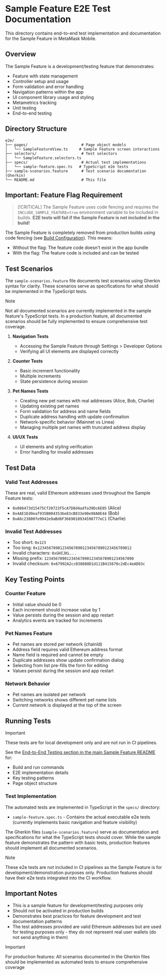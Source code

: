 # Sample Feature E2E Test Documentation

This directory contains end-to-end test implementation and documentation for the Sample Feature in MetaMask Mobile.

## Overview

The Sample Feature is a development/testing feature that demonstrates:
- Feature with state management
- Controller setup and usage
- Form validation and error handling
- Navigation patterns within the app
- UI component library usage and styling
- Metametrics tracking
- Unit testing
- End-to-end testing

## Directory Structure

```
e2e/
├── pages/                        # Page object models
│   └── SampleFeatureView.ts     # Sample Feature screen interactions
├── selectors/                    # Test selectors
│   └── SampleFeature.selectors.ts
├── specs/                        # Actual test implementations
│   └── sample-feature.spec.ts   # TypeScript e2e tests
├── sample-scenarios.feature      # Test scenario documentation (Gherkin)
└── README.md                     # This file
```

## Important: Feature Flag Requirement

> [!CRITICAL]
> The Sample Feature uses code fencing and requires the `INCLUDE_SAMPLE_FEATURE=true` environment variable to be included in builds.
> **E2E tests will fail if the Sample Feature is not included in the build!**

The Sample Feature is completely removed from production builds using code fencing (see [Build Configuration](../README.md#build-configuration)). This means:
- Without the flag: The feature code doesn't exist in the app bundle
- With the flag: The feature code is included and can be tested

## Test Scenarios

The `sample-scenarios.feature` file documents test scenarios using Gherkin syntax for clarity. These scenarios serve as specifications for what should be implemented in the TypeScript tests.

> [!NOTE]
> Not all documented scenarios are currently implemented in the sample feature's TypeScript tests.
> In a production feature, all documented scenarios should be fully implemented to ensure comprehensive test coverage.

1. **Navigation Tests**
   - Accessing the Sample Feature through Settings > Developer Options
   - Verifying all UI elements are displayed correctly

2. **Counter Tests**
   - Basic increment functionality
   - Multiple increments
   - State persistence during session

3. **Pet Names Tests**
   - Creating new pet names with real addresses (Alice, Bob, Charlie)
   - Updating existing pet names
   - Form validation for address and name fields
   - Duplicate address handling with update confirmation
   - Network-specific behavior (Mainnet vs Linea)
   - Managing multiple pet names with truncated address display

4. **UI/UX Tests**
   - UI elements and styling verification
   - Error handling for invalid addresses

## Test Data

### Valid Test Addresses
These are real, valid Ethereum addresses used throughout the Sample Feature tests:
- `0x086473d15475Cf20722F5cA7D8d4adfa39Dc6E05` (Alice)
- `0x4AE1Ed9eaf935B0043536e83cB833e90e98A0E44` (Bob)
- `0xA8c23800fe9942e9aBd6F3669018934598777eC1` (Charlie)

### Invalid Test Addresses
- Too short: `0x123`
- Too long: `0x123456789012345678901234567890123456789012`
- Invalid characters: `0xGHIJKL...`
- Missing prefix: `1234567890123456789012345678901234567890`
- Invalid checksum: `0x67992A2cc038888D1d111B415670c2dEc4eAD83c`

## Key Testing Points

### Counter Feature
- Initial value should be 0
- Each increment should increase value by 1
- Value persists during the session and app restart
- Analytics events are tracked for increments

### Pet Names Feature
- Pet names are stored per network (chainId)
- Address field requires valid Ethereum address format
- Name field is required and cannot be empty
- Duplicate addresses show update confirmation dialog
- Selecting from list pre-fills the form for editing
- Values persist during the session and app restart

### Network Behavior
- Pet names are isolated per network
- Switching networks shows different pet name lists
- Current network is displayed at the top of the screen

## Running Tests

> [!IMPORTANT]
> These tests are for local development only and are not run in CI pipelines.

See the [End-to-End Testing section in the main Sample Feature README](../README.md#end-to-end-testing) for:
- Build and run commands
- E2E implementation details
- Key testing patterns
- Page object structure

### Test Implementation
The automated tests are implemented in TypeScript in the `specs/` directory:
- `sample-feature.spec.ts` - Contains the actual executable e2e tests (currently implements basic navigation and feature visibility)

The Gherkin files (`sample-scenarios.feature`) serve as documentation and specifications for what the TypeScript tests should cover. While the sample feature demonstrates the pattern with basic tests, production features should implement all documented scenarios.

> [!NOTE]
> These e2e tests are not included in CI pipelines as the Sample Feature is for development/demonstration purposes only.
> Production features should have their e2e tests integrated into the CI workflow.

## Important Notes

- This is a sample feature for development/testing purposes only
- Should not be activated in production builds
- Demonstrates best practices for feature development and test documentation patterns
- The test addresses provided are valid Ethereum addresses but are used for testing purposes only - they do not represent real user wallets (do not send anything in them)
> [!IMPORTANT]
> For production features: All scenarios documented in the Gherkin files should be implemented as automated tests to ensure comprehensive coverage
